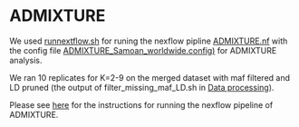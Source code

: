 # ADMIXTURE
We used [runnextflow.sh](runnextflow.sh) for runing the nexflow pipline [ADMIXTURE.nf](ADMIXTURE.nf) with the config file [ADMIXTURE_Samoan_worldwide.config)](ADMIXTURE_Samoan_worldwide.config) for ADMIXTURE analysis.

We ran 10 replicates for K=2-9 on the merged dataset with maf filtered and LD pruned (the output of filter_missing_maf_LD.sh in [Data processing](../Data_processing/)).

Please see [here](https://github.com/YourePrettyGood/PIBv1_manuscript/blob/main/Instructions/ADMIXTURE_README.md) for the instructions for running the nexflow pipeline of ADMIXTURE.

